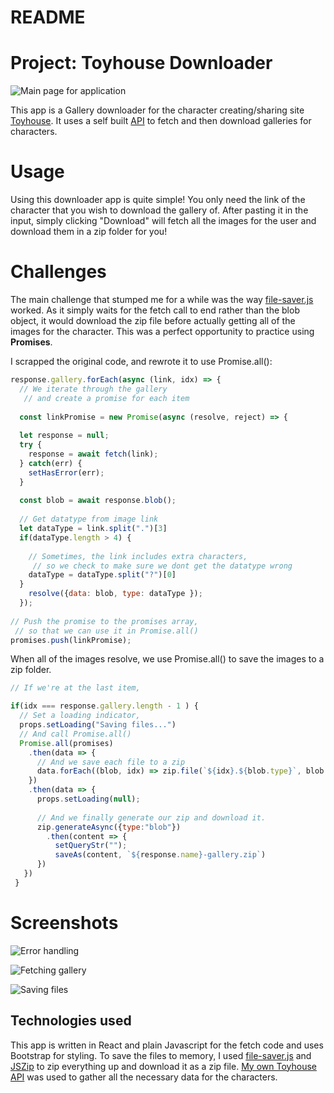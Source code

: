 # README

# Project: Toyhouse Downloader

![Main page for application](https://user-images.githubusercontent.com/80722863/147422603-55c4f824-f499-45d9-b988-b4c07c62ccc7.png)

This app is a Gallery downloader for the character creating/sharing site [Toyhouse](https://toyhou.se). It uses a self built [API](https://github.com/Blissblass/toyhouse_rails_api) to fetch and then download galleries for characters.

# Usage

Using this downloader app is quite simple! You only need the link of the character that you wish to download the gallery of. After pasting it in the input, simply clicking "Download" will fetch all the images for the user and download them in a zip folder for you!

# Challenges

The main challenge that stumped me for a while was the way [file-saver.js](https://github.com/eligrey/FileSaver.js/) worked. As it simply waits for the fetch call to end rather than the blob object, it would download the zip file before actually getting all of the images for the character. This was a perfect opportunity to practice using **Promises**.

I scrapped the original code, and rewrote it to use Promise.all():
```javascript
response.gallery.forEach(async (link, idx) => {
  // We iterate through the gallery 
   // and create a promise for each item
  
  const linkPromise = new Promise(async (resolve, reject) => { 
  
  let response = null;
  try {
    response = await fetch(link);
  } catch(err) {
    setHasError(err);
  }
  
  const blob = await response.blob();
  
  // Get datatype from image link
  let dataType = link.split(".")[3]
  if(dataType.length > 4) {
  
    // Sometimes, the link includes extra characters,
     // so we check to make sure we dont get the datatype wrong
    dataType = dataType.split("?")[0]
  }
    resolve({data: blob, type: dataType });
  });
  
// Push the promise to the promises array,
 // so that we can use it in Promise.all()
promises.push(linkPromise);
```
When all of the images resolve, we use Promise.all() to save the images to a zip folder.

```javascript
// If we're at the last item,

if(idx === response.gallery.length - 1 ) {
  // Set a loading indicator,
  props.setLoading("Saving files...")
  // And call Promise.all()
  Promise.all(promises)
    .then(data => {
      // And we save each file to a zip
      data.forEach((blob, idx) => zip.file(`${idx}.${blob.type}`, blob.data))
    })
    .then(data => {
      props.setLoading(null);
      
      // And we finally generate our zip and download it.
      zip.generateAsync({type:"blob"})
        .then(content => {
          setQueryStr("");
          saveAs(content, `${response.name}-gallery.zip`)
      })
   })
 }
```

# Screenshots

![Error handling](https://user-images.githubusercontent.com/80722863/147423073-53f92bae-cfd4-415a-8c7c-3e0a57b7df0a.png)

![Fetching gallery](https://user-images.githubusercontent.com/80722863/147423079-646d4de0-631d-48f4-9ca1-1d0a8939f72d.png)

![Saving files](https://user-images.githubusercontent.com/80722863/147423092-ef6a9827-118c-475c-ab47-0f5b67ab0299.png)


## Technologies used

This app is written in React and plain Javascript for the fetch code and uses Bootstrap for styling. 
To save the files to memory, I used [file-saver.js](https://github.com/eligrey/FileSaver.js/) and [JSZip](https://stuk.github.io/jszip/) to zip everything up and download it as a zip file.
[My own Toyhouse API](https://github.com/Blissblass/toyhouse_rails_api) was used to gather all the necessary data for the characters.

